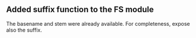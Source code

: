 ## Added suffix function to the FS module

The basename and stem were already available. For completeness, expose also the
suffix.
